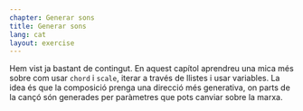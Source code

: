 ```yaml
---
chapter: Generar sons
title: Generar sons
lang: cat
layout: exercise
---
```


Hem vist ja bastant de contingut. En aquest capítol aprendreu una mica més sobre com usar `chord` i `scale`, iterar a través de llistes i usar variables. La idea és que la composició prenga una direcció més generativa, on parts de la cançó són generades per paràmetres que pots canviar sobre la marxa. 